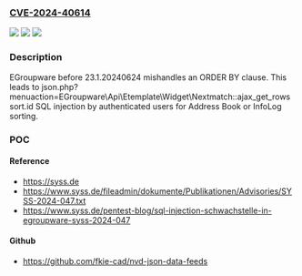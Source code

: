 ### [CVE-2024-40614](https://cve.mitre.org/cgi-bin/cvename.cgi?name=CVE-2024-40614)
![](https://img.shields.io/static/v1?label=Product&message=n%2Fa&color=blue)
![](https://img.shields.io/static/v1?label=Version&message=n%2Fa&color=blue)
![](https://img.shields.io/static/v1?label=Vulnerability&message=n%2Fa&color=brighgreen)

### Description

EGroupware before 23.1.20240624 mishandles an ORDER BY clause. This leads to json.php?menuaction=EGroupware\Api\Etemplate\Widget\Nextmatch::ajax_get_rows sort.id SQL injection by authenticated users for Address Book or InfoLog sorting.

### POC

#### Reference
- https://syss.de
- https://www.syss.de/fileadmin/dokumente/Publikationen/Advisories/SYSS-2024-047.txt
- https://www.syss.de/pentest-blog/sql-injection-schwachstelle-in-egroupware-syss-2024-047

#### Github
- https://github.com/fkie-cad/nvd-json-data-feeds

